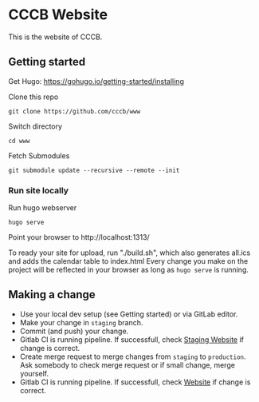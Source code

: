 # CCCB Website

This is the website of CCCB.

## Getting started

Get Hugo: <https://gohugo.io/getting-started/installing>

Clone this repo
```
git clone https://github.com/cccb/www
```

Switch directory
```
cd www
```

Fetch Submodules
```
git submodule update --recursive --remote --init
```

### Run site locally

Run hugo webserver
```
hugo serve
```
Point your browser to http://localhost:1313/

To ready your site for upload, run "./build.sh", which also generates all.ics and adds the calendar table to index.html
Every change you make on the project will be reflected in your browser as long as `hugo serve` is running.

## Making a change

* Use your local dev setup (see Getting started) or via GitLab editor. 
* Make your change in `staging` branch.
* Commit (and push) your change.
* Gitlab CI is running pipeline. If successfull, check [Staging Website](https://staging.berlin.ccc.de/) if change is correct.
* Create merge request to merge changes from `staging` to `production`. Ask somebody to check merge request or if small change, merge yourself.
* Gitlab CI is running pipeline. If successfull, check [Website](https://berlin.ccc.de/) if change is correct.
